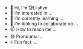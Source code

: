 - 👋 Hi, I’m @Lilahve
- 👀 I’m interested in ...
- 🌱 I’m currently learning ...
- 💞️ I’m looking to collaborate on ...
- 📫 How to reach me ...
- 😄 Pronouns: ...
- ⚡ Fun fact: ...

<!---
Lilahve/Lilahve is a ✨ special ✨ repository b![1733452650108](https://github.com/user-attachments/assets/65f12b1c-b6d3-4504-9f16-3800478361bf)
[Lalah-main.zip](https://github.com/user-attachments/files/18049755/Lalah-main.zip)
ecause its `README.md` (this file) appears on your GitHub profile.
You can click the Preview link to take a look at your changes.
--->
